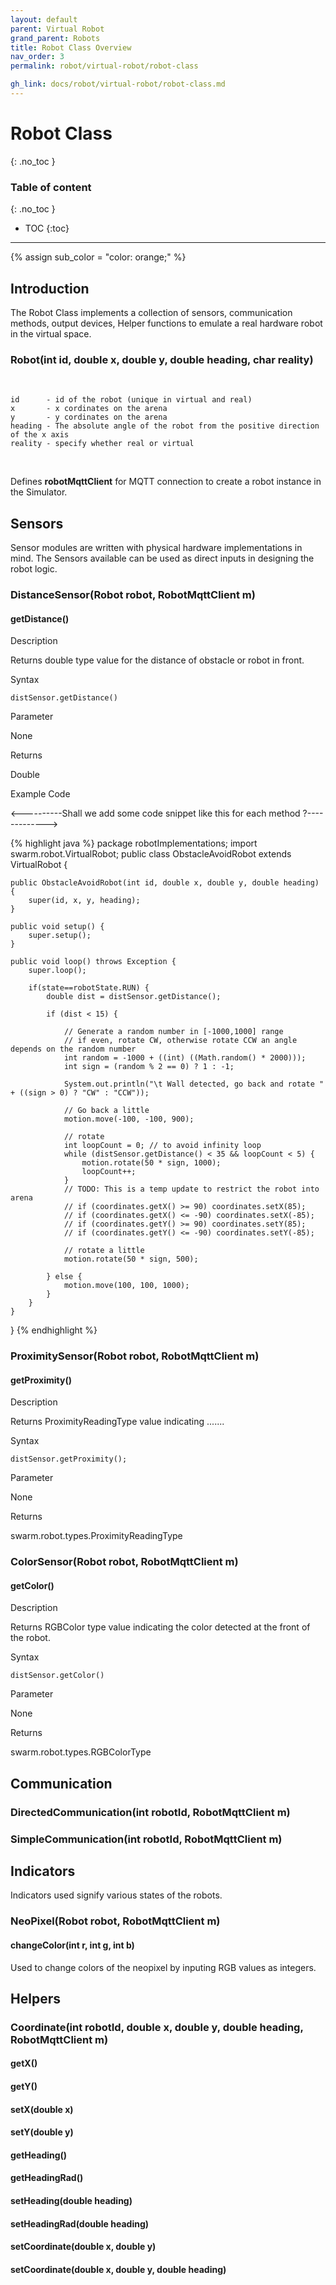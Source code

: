 ```yaml
---
layout: default
parent: Virtual Robot
grand_parent: Robots
title: Robot Class Overview
nav_order: 3
permalink: robot/virtual-robot/robot-class

gh_link: docs/robot/virtual-robot/robot-class.md
---
```


# Robot Class
{: .no_toc }

### Table of content
{: .no_toc }
- TOC
{:toc}

---


{% assign sub_color = "color: orange;" %}


## Introduction
The Robot Class implements a collection of sensors, communication methods, output devices, Helper functions to emulate a real hardware robot in the virtual space.

### Robot(int id, double x, double y, double heading, char reality)
<br>

	id      - id of the robot (unique in virtual and real)
	x       - x cordinates on the arena
	y       - y cordinates on the arena
	heading - The absolute angle of the robot from the positive direction of the x axis 
	reality - specify whether real or virtual
</br>	

Defines <b>robotMqttClient</b> for MQTT connection to create a robot instance in the Simulator.


## Sensors

Sensor modules are written with physical hardware implementations in mind. The Sensors available can be used as direct inputs in designing the robot logic.


### DistanceSensor(Robot robot, RobotMqttClient m) 

#### getDistance()

<span style="{{%sub_color%}}">Description</span>

Returns double type value for the distance of obstacle or robot in front.
    
<span style="{{%sub_color%}}">Syntax</span>
 
	distSensor.getDistance() 

<span style="{{%sub_color%}}">Parameter</span>

None

<span style="{{%sub_color%}}">Returns</span>

Double 

<span style="{{%sub_color%}}">Example Code</span>

<----------Shall we add some code snippet like this for each method ?------------->


{% highlight java %}
package robotImplementations;
import swarm.robot.VirtualRobot;
public class ObstacleAvoidRobot extends VirtualRobot {

    public ObstacleAvoidRobot(int id, double x, double y, double heading) {
        super(id, x, y, heading);
    }

    public void setup() {
        super.setup();
    }

    public void loop() throws Exception {
        super.loop();

        if(state==robotState.RUN) {
            double dist = distSensor.getDistance();

            if (dist < 15) {

                // Generate a random number in [-1000,1000] range
                // if even, rotate CW, otherwise rotate CCW an angle depends on the random number
                int random = -1000 + ((int) ((Math.random() * 2000)));
                int sign = (random % 2 == 0) ? 1 : -1;

                System.out.println("\t Wall detected, go back and rotate " + ((sign > 0) ? "CW" : "CCW"));

                // Go back a little
                motion.move(-100, -100, 900);

                // rotate
                int loopCount = 0; // to avoid infinity loop
                while (distSensor.getDistance() < 35 && loopCount < 5) {
                    motion.rotate(50 * sign, 1000);
                    loopCount++;
                }
                // TODO: This is a temp update to restrict the robot into arena
                // if (coordinates.getX() >= 90) coordinates.setX(85);
                // if (coordinates.getX() <= -90) coordinates.setX(-85);
                // if (coordinates.getY() >= 90) coordinates.setY(85);
                // if (coordinates.getY() <= -90) coordinates.setY(-85);

                // rotate a little
                motion.rotate(50 * sign, 500);

            } else {
                motion.move(100, 100, 1000);
            }
        }
    }
}
{% endhighlight %}


### ProximitySensor(Robot robot, RobotMqttClient m) 

#### getProximity()


<span style="{{%sub_color%}}">Description</span>

Returns ProximityReadingType value indicating .......
    
<span style="{{%sub_color%}}">Syntax</span>
 
	distSensor.getProximity();



<span style="{{%sub_color%}}">Parameter</span>

None

<span style="{{%sub_color%}}">Returns</span>

swarm.robot.types.ProximityReadingType

### ColorSensor(Robot robot, RobotMqttClient m) 

#### getColor() 

<span style="{{%sub_color%}}">Description</span>

Returns RGBColor type value indicating the color detected at the front of the robot.
    
<span style="{{%sub_color%}}">Syntax</span>
 
	distSensor.getColor() 



<span style="{{%sub_color%}}">Parameter</span>

None

<span style="{{%sub_color%}}">Returns</span>

swarm.robot.types.RGBColorType 


## Communication

### DirectedCommunication(int robotId, RobotMqttClient m)




### SimpleCommunication(int robotId, RobotMqttClient m)


## Indicators

Indicators used signify various states of the robots. 

### NeoPixel(Robot robot, RobotMqttClient m)


#### changeColor(int r, int g, int b)
Used to change colors of the neopixel by inputing RGB values as integers.




## Helpers


### Coordinate(int robotId, double x, double y, double heading, RobotMqttClient m)

#### getX()

#### getY()

#### setX(double x)

#### setY(double y)

#### getHeading()

#### getHeadingRad()

#### setHeading(double heading)

#### setHeadingRad(double heading)

#### setCoordinate(double x, double y)


#### setCoordinate(double x, double y, double heading)



